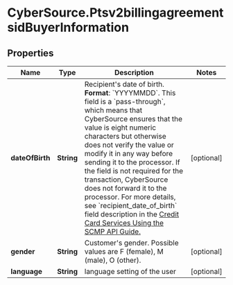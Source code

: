# CyberSource.Ptsv2billingagreementsidBuyerInformation

## Properties
Name | Type | Description | Notes
------------ | ------------- | ------------- | -------------
**dateOfBirth** | **String** | Recipient&#39;s date of birth. **Format**: &#x60;YYYYMMDD&#x60;.  This field is a &#x60;pass-through&#x60;, which means that CyberSource ensures that the value is eight numeric characters but otherwise does not verify the value or modify it in any way before sending it to the processor. If the field is not required for the transaction, CyberSource does not forward it to the processor.  For more details, see &#x60;recipient_date_of_birth&#x60; field description in the [Credit Card Services Using the SCMP API Guide.](https://apps.cybersource.com/library/documentation/dev_guides/CC_Svcs_SCMP_API/html/)  | [optional] 
**gender** | **String** | Customer&#39;s gender. Possible values are F (female), M (male), O (other). | [optional] 
**language** | **String** | language setting of the user | [optional] 


